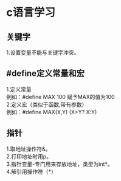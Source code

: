 # c语言学习  
## 关键字  
1.设置变量不能与关键字冲突。  
## #define定义常量和宏  
1.定义常量  
例如：#define MAX 100 赋予MAX的值为100  
2.定义宏（类似于函数,带有参数）  
例如：#define MAX(X,Y) (X>Y? X:Y)  
## 指针  
1.取地址操作符&。  
2.打印地址时用p。  
3.指针变量-专门用来存放地址，类型为int*。  
4.解引用操作符（*）

